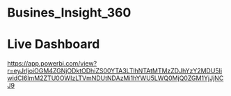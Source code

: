 # Busines_Insight_360
# Live Dashboard
https://app.powerbi.com/view?r=eyJrIjoiOGM4ZGNjODktODhiZS00YTA3LTlhNTAtMTMzZDJhYzY2MDU5IiwidCI6ImM2ZTU0OWIzLTVmNDUtNDAzMi1hYWU5LWQ0MjQ0ZGM1YjJjNCJ9

